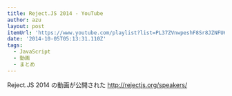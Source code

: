 ```yaml
---
title: Reject.JS 2014 - YouTube
author: azu
layout: post
itemUrl: 'https://www.youtube.com/playlist?list=PL37ZVnwpeshF8Sr8JZNFU6boKMmod9YBw'
date: '2014-10-05T05:13:31.110Z'
tags:
  - JavaScript
  - 動画
  - まとめ
---
```

Reject.JS 2014 の動画が公開された
http://rejectjs.org/speakers/
